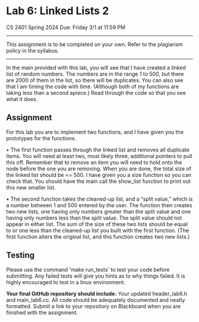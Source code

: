 # Lab 6: Linked Lists 2
CS 2401 Spring 2024
Due: Friday 3/1 at 11:59 PM
***  
This assignment is to be completed on your own. Refer to the plagiarism policy in the syllabus.
***  

In the main provided with this lab, you will see that I have created a linked list of random numbers. The numbers are in the range 1 to 500, but there are 2000 of them in the list, so there will be duplicates. You can also see that I am timing the code with time. (Although both of my functions are taking less than a second apiece.) Read through the code so that you see what it does.

## Assignment  
For this lab you are to implement two functions, and I have given you the prototypes for the
functions.

• The first function passes through the linked list and removes all duplicate items. You will
need at least two, most likely three, additional pointers to pull this off. Remember that
to remove an item you will need to hold onto the node before the one you are
removing. When you are done, the total size of the linked list should be <= 500. I have
given you a size function so you can check that. You should have the main call the
show_list function to print out this new smaller list.

• The second function takes the cleaned-up list, and a “split value,” which is a number
between 1 and 500 entered by the user. The function then creates two new lists, one
having only numbers greater than the split value and one having only numbers less than
the split value. The split value should not appear in either list. The sum of the size of
these two lists should be equal to or one less than the cleaned-up list you built with the
first function. (The first function alters the original list, and this function creates two
new lists.)

## Testing  
Please use the command 'make run_tests' to test your code before submitting. Any failed tests will give you hints as to why things failed. It is highly encouraged to test in a linux environment.

**Your final GitHub repository should include:** Your updated header_lab6.h and main_lab6.cc. All code should be adequately documented and neatly formatted. Submit a link to your repository on Blackboard when you are finished with the assignment.